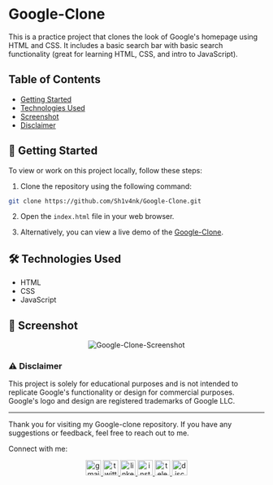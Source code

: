 # Google-Clone

This is a practice project that clones the look of Google's homepage using HTML and CSS. It includes a basic search bar with basic search functionality (great for learning HTML, CSS, and intro to JavaScript).

## Table of Contents

- [Getting Started](#getting-started)
- [Technologies Used](#technologies-used)
- [Screenshot](#screenshot)
- [Disclaimer](#disclaimer)

## 🚀 Getting Started

To view or work on this project locally, follow these steps:

1. Clone the repository using the following command:

```bash
git clone https://github.com/Sh1v4nk/Google-Clone.git
```

2. Open the `index.html` file in your web browser.

3. Alternatively, you can view a live demo of the [Google-Clone](https://sh1v4nk.github.io/Google-Clone/).

## 🛠️ Technologies Used

- HTML
- CSS
- JavaScript

## 📸 Screenshot

<div align="center">
  <img src="https://i.ibb.co/pJPHgKX/image.png" alt="Google-Clone-Screenshot">
</div>

### ⚠️ Disclaimer

This project is solely for educational purposes and is not intended to replicate Google's functionality or design for commercial purposes. Google's logo and design are registered trademarks of Google LLC.

---

Thank you for visiting my Google-clone repository. If you have any suggestions or feedback, feel free to reach out to me.

Connect with me:

<div align="center">
  <a href="mailto:shivankpandey113@gmail.com" target="_blank">
    <img src="https://img.shields.io/static/v1?message=Gmail&logo=gmail&label=&color=D14836&logoColor=white&labelColor=&style=for-the-badge" height="30" alt="gmail logo"  />
  </a>
  <a href="https://twitter.com/sh1v4nk" target="_blank">
    <img src="https://img.shields.io/static/v1?message=Twitter&logo=twitter&label=&color=1DA1F2&logoColor=white&labelColor=&style=for-the-badge" height="30" alt="twitter logo"  />
  </a>
    <a href="https://www.linkedin.com/in/sh1v4nk/" target="_blank">
    <img src="https://img.shields.io/static/v1?message=LinkedIn&logo=linkedin&label=&color=0077B5&logoColor=white&labelColor=&style=for-the-badge" height="30" alt="linkedin logo"  />
  </a>
  <a href="https://www.instagram.com/sh1v4nk_/" target="_blank">
    <img src="https://img.shields.io/static/v1?message=Instagram&logo=instagram&label=&color=E4405F&logoColor=white&labelColor=&style=for-the-badge" height="30" alt="instagram logo"  />
  </a>
  <a href="https://t.me/BlackGoku_69th" target="_blank">
    <img src="https://img.shields.io/static/v1?message=Telegram&logo=telegram&label=&color=2CA5E0&logoColor=white&labelColor=&style=for-the-badge" height="30" alt="telegram logo"  />
  </a>
  <a href="https://discord.com/users/571299781096505344" target="_blank">
    <img src="https://img.shields.io/static/v1?message=Discord&logo=discord&label=&color=7289DA&logoColor=white&labelColor=&style=for-the-badge" height="30" alt="discord logo"  />
  </a>
</div>
